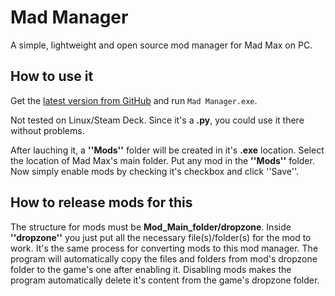<h1>
    <a href="#--------------------Mad Manager">
    </a>
    Mad Manager
</h1>

A simple, lightweight and open source mod manager for Mad Max on PC.

## How to use it
Get the [latest version from GitHub](https://github.com/AxiusV/Mad-Manager/releases) and run `Mad Manager.exe`.

Not tested on Linux/Steam Deck. Since it's a **.py**, you could use it there without problems.

After lauching it, a **''Mods''** folder will be created in it's **.exe** location. Select the location of Mad Max's main folder.
Put any mod in the **''Mods''** folder. Now simply enable mods by checking it's checkbox and click ''Save''.

## How to release mods for this

The structure for mods must be **Mod_Main_folder/dropzone**. Inside **''dropzone''** you just put all the necessary file(s)/folder(s) for the mod to work. It's the same process for converting mods to this mod manager. The program will automatically copy the files and folders from mod's dropzone folder to the game's one after enabling it. Disabling mods makes the program automatically delete it's content from the game's dropzone folder.
